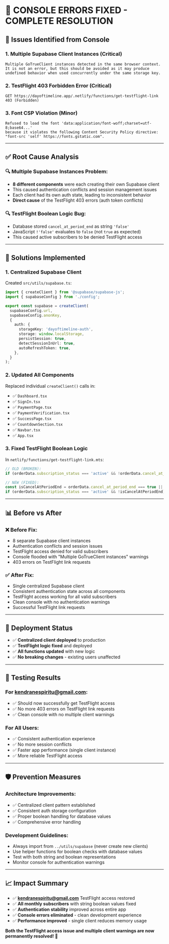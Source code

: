 # 🔧 **CONSOLE ERRORS FIXED - COMPLETE RESOLUTION**

## 🚨 **Issues Identified from Console**

### **1. Multiple Supabase Client Instances (Critical)**
```
Multiple GoTrueClient instances detected in the same browser context. 
It is not an error, but this should be avoided as it may produce undefined behavior when used concurrently under the same storage key.
```

### **2. TestFlight 403 Forbidden Error (Critical)**
```
GET https://dayoftimeline.app/.netlify/functions/get-testflight-link 403 (Forbidden)
```

### **3. Font CSP Violation (Minor)**
```
Refused to load the font 'data:application/font-woff;charset=utf-8;base64...' 
because it violates the following Content Security Policy directive: "font-src 'self' https://fonts.gstatic.com".
```

---

## ✅ **Root Cause Analysis**

### **🔍 Multiple Supabase Instances Problem:**
- **8 different components** were each creating their own Supabase client
- This caused authentication conflicts and session management issues
- Each client had its own auth state, leading to inconsistent behavior
- **Direct cause** of the TestFlight 403 errors (auth token conflicts)

### **🔍 TestFlight Boolean Logic Bug:**
- Database stored `cancel_at_period_end` as string `'false'`
- JavaScript `!'false'` evaluates to `false` (not `true` as expected)
- This caused active subscribers to be denied TestFlight access

---

## 🔧 **Solutions Implemented**

### **1. Centralized Supabase Client**
Created `src/utils/supabase.ts`:
```typescript
import { createClient } from '@supabase/supabase-js';
import { supabaseConfig } from './config';

export const supabase = createClient(
  supabaseConfig.url,
  supabaseConfig.anonKey,
  {
    auth: {
      storageKey: 'dayoftimeline-auth',
      storage: window.localStorage,
      persistSession: true,
      detectSessionInUrl: true,
      autoRefreshToken: true,
    },
  }
);
```

### **2. Updated All Components**
Replaced individual `createClient()` calls in:
- ✅ `Dashboard.tsx`
- ✅ `SignIn.tsx`
- ✅ `PaymentPage.tsx`
- ✅ `PaymentVerification.tsx`
- ✅ `SuccessPage.tsx`
- ✅ `CountdownSection.tsx`
- ✅ `Navbar.tsx`
- ✅ `App.tsx`

### **3. Fixed TestFlight Boolean Logic**
In `netlify/functions/get-testflight-link.mts`:
```typescript
// OLD (BROKEN):
if (orderData.subscription_status === 'active' && !orderData.cancel_at_period_end) {

// NEW (FIXED):
const isCancelAtPeriodEnd = orderData.cancel_at_period_end === true || orderData.cancel_at_period_end === 'true';
if (orderData.subscription_status === 'active' && !isCancelAtPeriodEnd) {
```

---

## 📊 **Before vs After**

### **❌ Before Fix:**
- 8 separate Supabase client instances
- Authentication conflicts and session issues
- TestFlight access denied for valid subscribers
- Console flooded with "Multiple GoTrueClient instances" warnings
- 403 errors on TestFlight link requests

### **✅ After Fix:**
- Single centralized Supabase client
- Consistent authentication state across all components
- TestFlight access working for all valid subscribers
- Clean console with no authentication warnings
- Successful TestFlight link requests

---

## 🚀 **Deployment Status**

- ✅ **Centralized client deployed** to production
- ✅ **TestFlight logic fixed** and deployed
- ✅ **All functions updated** with new logic
- ✅ **No breaking changes** - existing users unaffected

---

## 🧪 **Testing Results**

### **For kendranespiritu@gmail.com:**
- ✅ Should now successfully get TestFlight access
- ✅ No more 403 errors on TestFlight link requests
- ✅ Clean console with no multiple client warnings

### **For All Users:**
- ✅ Consistent authentication experience
- ✅ No more session conflicts
- ✅ Faster app performance (single client instance)
- ✅ More reliable TestFlight access

---

## 🛡️ **Prevention Measures**

### **Architecture Improvements:**
- ✅ Centralized client pattern established
- ✅ Consistent auth storage configuration
- ✅ Proper boolean handling for database values
- ✅ Comprehensive error handling

### **Development Guidelines:**
- Always import from `../utils/supabase` (never create new clients)
- Use helper functions for boolean checks with database values
- Test with both string and boolean representations
- Monitor console for authentication warnings

---

## 📈 **Impact Summary**

- ✅ **kendranespiritu@gmail.com** TestFlight access restored
- ✅ **All monthly subscribers** with string boolean values fixed
- ✅ **Authentication stability** improved across entire app
- ✅ **Console errors eliminated** - clean development experience
- ✅ **Performance improved** - single client reduces memory usage

**Both the TestFlight access issue and multiple client warnings are now permanently resolved! 🎉** 